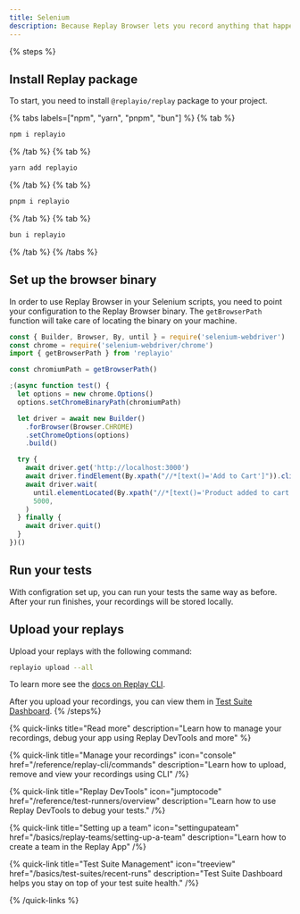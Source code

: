 ```yaml
---
title: Selenium
description: Because Replay Browser lets you record anything that happens inside it, you can simply just point your test script to the Replay Browser binary and you are all set up.
---
```


{% steps %}

## Install Replay package

To start, you need to install `@replayio/replay` package to your project.

{% tabs labels=["npm", "yarn", "pnpm", "bun"] %}
{% tab %}

```sh
npm i replayio
```

{% /tab %}
{% tab %}

```sh
yarn add replayio
```

{% /tab %}
{% tab %}

```sh
pnpm i replayio
```

{% /tab %}
{% tab %}

```sh
bun i replayio
```

{% /tab %}
{% /tabs %}

## Set up the browser binary

In order to use Replay Browser in your Selenium scripts, you need to point your configuration to the Replay Browser binary. The `getBrowserPath` function will take care of locating the binary on your machine.

```js {% lineNumbers=true fileName="spec.js" highlight=[3,5,"7-8",12] %}
const { Builder, Browser, By, until } = require('selenium-webdriver')
const chrome = require('selenium-webdriver/chrome')
import { getBrowserPath } from 'replayio'

const chromiumPath = getBrowserPath()

;(async function test() {
  let options = new chrome.Options()
  options.setChromeBinaryPath(chromiumPath)

  let driver = await new Builder()
    .forBrowser(Browser.CHROME)
    .setChromeOptions(options)
    .build()

  try {
    await driver.get('http://localhost:3000')
    await driver.findElement(By.xpath("//*[text()='Add to Cart']")).click()
    await driver.wait(
      until.elementLocated(By.xpath("//*[text()='Product added to cart!']")),
      5000,
    )
  } finally {
    await driver.quit()
  }
})()
```

## Run your tests

With configration set up, you can run your tests the same way as before. After your run finishes, your recordings will be stored locally.

## Upload your replays

Upload your replays with the following command:

```sh
replayio upload --all
```

To learn more see the [docs on Replay CLI](/reference/replay-cli/commands).

After you upload your recordings, you can view them in [Test Suite Dashboard](/basics/test-suites/recent-runs).
{% /steps%}

{% quick-links title="Read more" description="Learn how to manage your recordings, debug your app using Replay DevTools and more" %}

{% quick-link
  title="Manage your recordings"
  icon="console"
  href="/reference/replay-cli/commands"
  description="Learn how to upload, remove and view your recordings using CLI"
/%}

{% quick-link
  title="Replay DevTools"
  icon="jumptocode"
  href="/reference/test-runners/overview"
  description="Learn how to use Replay DevTools to debug your tests."
/%}

{% quick-link
  title="Setting up a team"
  icon="settingupateam"
  href="/basics/replay-teams/setting-up-a-team"
  description="Learn how to create a team in the Replay App"
/%}

{% quick-link
  title="Test Suite Management"
  icon="treeview"
  href="/basics/test-suites/recent-runs"
  description="Test Suite Dashboard helps you stay on top of your test suite health."
/%}

{% /quick-links %}

<!-- ## Continuous integration
To run your project on CI, you’ll simply follow the same steps as described above. In addition to running your tests and uploading your replays, you need to make sure that your CI environment is set up properly.

### CircleCI
CircleCI keeps your workflows simple thanks to CircleCI Orbs. These help you set up your testing environment, install dependencies and properly cache resources.

In this example we are using `circleci/node@5.0.2` and `circleci/browser-tools@1.4.6` Orbs. In the following example, Orbs take care of installing proper browsers and their drivers, so that we can execute Selenium tests.

```yml {4, 14,15} showLineNumbers
version: 2.1
orbs:
  node: circleci/node@5.0.2
  browser-tools: circleci/browser-tools@1.4.6
jobs:
  replay:
    environment:
      RECORD_ALL_CONTENT: 1
    executor: node/default
    steps:
      - checkout
      - node/install-packages:
          pkg-manager: npm
      - browser-tools/install-chrome
      - browser-tools/install-chromedriver
      - run:
          name: Run e2e tests
          command: npm test
      - run:
          name: Upload replays
          when: always
          command: npx @replayio/replay upload-all

workflows:
  replay-workflow:
    jobs:
      - replay
```

After tests are run, the `Upload replays` step is executed. notice the `when: always` option that ensures we run this steps independently from whether previous step fails or passes. This ensures we will upload replays of failed tests and don’t stop the pipeline execution on previous step.

The `Upload replays` step relies on `REPLAY_API_KEY` being present in the environment. To generate an API key, follow [these docs](/basics/replay-teams/setting-up-a-team#api-keys). To set up your API key in your CircleCI project, follow the [documentation on CircleCI](https://circleci.com/docs/set-environment-variable/#set-an-environment-variable-in-a-project) -->
